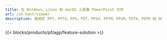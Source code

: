 ```yaml
---
title: 在 Windows、Linux 和 macOS 上查看 PowerPoint 文件
url: /zh-hant/viewer
description: 適用於 PPT、PPTX、PPS、POT、PPSX、PPTM、PPSM、POTX、POTM 和 ODP 查看器的免費應用程序和 API
---
```


{{< blocks/products/pf/agp/feature-solution >}} 

